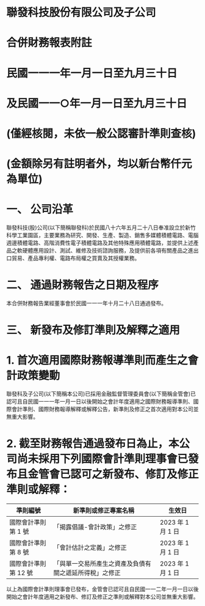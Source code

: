 # 聯發科技股份有限公司及子公司

# 合併財務報表附註

# 民國一一一年一月一日至九月三十日

# 及民國一一○年一月一日至九月三十日

# (僅經核閱，未依一般公認審計準則查核)

# (金額除另有註明者外，均以新台幣仟元為單位)

# 一、 公司沿革

聯發科技(股)公司(以下簡稱聯發科)於民國八十六年五月二十八日奉准設立於新竹科學工業園區，主要業務為研究、開發、生產、製造、銷售多媒體積體電路、電腦週邊積體電路、高階消費性電子積體電路及其他特殊應用積體電路，並提供上述產品之軟硬體應用設計、測試、維修及技術諮詢服務，及提供前各項有關產品之進出口貿易、產品專利權、電路布局權之買賣及其授權業務。

# 二、 通過財務報告之日期及程序

本合併財務報告業經董事會於民國一一一年十月二十八日通過發布。

# 三、 新發布及修訂準則及解釋之適用

# 1. 首次適用國際財務報導準則而產生之會計政策變動

聯發科及子公司(以下簡稱本公司)已採用金融監督管理委員會(以下簡稱金管會)已認可且自民國一一一年一月一日以後開始之會計年度適用之國際財務報導準則、國際會計準則、國際財務報導解釋或解釋公告，新準則及修正之首次適用對本公司並無重大影響。

# 2. 截至財務報告通過發布日為止，本公司尚未採用下列國際會計準則理事會已發布且金管會已認可之新發布、修訂及修正準則或解釋：

|準則編號|新準則或修正專案名稱|生效日|
|---|---|---|
|國際會計準則第 1 號|「揭露倡議-會計政策」之修正|2023 年 1 月 1 日|
|國際會計準則第 8 號|「會計估計之定義」之修正|2023 年 1 月 1 日|
|國際會計準則第 12 號|「與單一交易所產生之資產及負債有關之遞延所得稅」之修正|2023 年 1 月 1 日|

以上為國際會計準則理事會已發布，金管會已認可且自民國一一二年一月一日以後開始之會計年度適用之新發布、修訂及修正之準則或解釋對本公司並無重大影響。